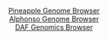<div id="Pineapple_Genome_Browser" align="center">
  <a href="https://igv.org/app/?sessionURL=blob:zZJda9swFIb_i6BlA8eWbMdfUEaSplnb9GNJ3WwtxSiy7Gi1JU9S7KYh_31a2djNCs3FxkAX0uFI531fPVvQUqmY4CABro36NkLAAmolujmum4pe4poqkBS4UtQCkhZUUk4oSLagwErjdDY1N1daNypxHKabXo15KWzl2bjGz4LjTtlE1M5IVBVeCom1kMoZStwKh5Vtr6NL3DS2me3ZfSfHGju4alaCK.E0lJdZZ97LfpWyknJR06xeV5q9CMiMHqMxtwv8YbCYDwihSp3TzWl.NDg_Hdx64_RuEozu0quPizRYHM5ZybFeS3oURpfXwYJ0Z_VsHl.vr_XQ9c9wdOAOJ5OLA._4cPzUMEnVEQpR5MPA9z0TDeM5ffqfXJvF9nRORvM6PT67iT591d10tLy9LMsD92R8c3rVvuZ8Z4FKkLVhAZCVDBMELQ8GVt8Nej.2KLIgjE0.UjCQ3D9YQEtMHk37_RboTWOIAYp.W7_AYwEhcypB0oshDFEcu30_9GEco521BWtZ_b1wT9JZHEJ34LpBVrBKG5zzTPFG2ZhzuyWFXT7vmWY7Tz_zgs.iaDgjx8EYxbNR2jy652TwKkVm9MsHGqNvUfRPuHuLEFsv94XtqkGbxfRiWm1ucAE3bRSFefBlIigu_xiPb8zuF00hZI216TcVc_xJW4slw1ybQssUW7KK6c3CpCg6kCDXM9ACIiphKASyXL6DFrRQH77_Dae3e9h9Bw--">Pineapple Genome Browser</a>
</div>
<div id="Alphonso_Genome_Browser" align="center">
  <a href="https://igv.org/app/?sessionURL=blob:zZJtb5swFIX_i6VWm0TAQAIBqZrSLn1ZpmUtpaStKnQBQ7yCTW2HhEb57_OqTfuySs2HTZNsyb6yfc85fraoI0JSzlCIHNMembaNDCSXfB1B09bkCzREorCEWhIDCVISQVhOULhFJUgF8dVnfXOpVCtDy6KqHTTAKm5K14QGnjmDtTRz3lgnvK4h4wIUF9I6FtBxi1bdYE0yaFtT93bNkVWAAgvqdsmZ5FZLWJWu9Xvpr1JaEcYbkjarWtEXAanWozUWZgkfJkk0yXMi5Yz0F8XRZHYxuXGn8d2Zd3IXz8.T2EsOI1oxUCtBjlr.uImH_oFzqvScz8giwsfsfArXQXd9kh.4Hw.nm5YKIo9s3x4Psed6Ix0OZQXZ_E..9aB7ej97gkU18_u4IO7lzdWBc1xNF7e9Q7picfGK852Bap6vNA0oXwo_tLHhYs8YOd7gx9IeGxgHOh_BKQrvHwykBOSP.vj9Fqm.1cwgSZ5WL_gYiIuCCBQOAox9Owic0dAf4iCwd8YWrUT998I9ja8CHzsTx_HSktZKA12kkrXSBMbMLi_N6nnPNB21anq7.4qzKPpUXGb9nOSPolK30esU6dYvH6iNvkXRP.HuLUJMle0Lm6ZrMTnruzkNLsvxt2miC.XmOkma4amayz9G5GnD.8VTctGA0ud1RW9_EteBoMCULnRU0ozWVPWJTpKvUWg7rgYX5bzmmkQkquwdNrBhj_D734C6u4fddw--">Alphonso Genome Browser</a>
</div>


<div id="DAF_Genomics_Browser" align="center">
  <a href="https://igv.org/app/?sessionURL=blob:tZFra9swFIb_i6D95Jtsx44NYXhr0ivpmuAFUko4s49jL7bkSnKdLuS_V3gdg40yBh1IQuJc3lfnOZAnFLLijMTEtejIopQYRJa8X0LT1jiHBiWJC6glGkRggQJZhiQ.kAKkgnRxoytLpVoZ23YOhblFxpsqk5b0LGhNyTtVok41XQsa.M4Z9NLKeKOTFdhQtyVnktuQZSil6dgtsu2mB338jG2GlrhpulpVg.pGm9DGcqsA7bZiOe7_YuQ_KOtVfUhWy2Sov8bny3ySXF8mX7xpuj4PPq3T24tVGqxOl9WWgeoETvp1.Hk7XjMWwe7KD74t1ezivPb94MT9yE.8s9Ppvq0EygkN6dh3Ai_0yNEgNc86DYFkpaAx9Y3QHRuu75uvV28U6CkIXpH4_sEgSkC20.n3B6KeW42KSHzsBmoG4SJHQWIzcpyQRpE78kPfiSJ6NA6kE_U7s5yliyh03MR1A.srNFq_qOphgFroz.B7gfyts97_CirA_qrb8TmdBkrt5157trh7Sm77x9lbmAzy5rcKLhpQOvTj.QoFaq3WIFO_qHjHh.ML">DAF Genomics Browser</a>
</div>
